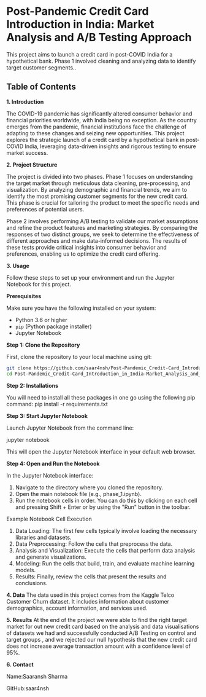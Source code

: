 # Post-Pandemic Credit Card Introduction in India: Market Analysis and A/B Testing Approach

This project aims to launch a credit card in post-COVID India for a hypothetical bank. 
Phase 1 involved cleaning and analyzing data to identify target customer segments..

## Table of Contents

**1. Introduction**

The COVID-19 pandemic has significantly altered consumer behavior and financial priorities worldwide, with India being no exception. 
As the country emerges from the pandemic, financial institutions face the challenge of adapting to these changes and seizing new 
opportunities. This project explores the strategic launch of a credit card by a hypothetical bank in post-COVID India, leveraging 
data-driven insights and rigorous testing to ensure market success.

**2. Project Structure**

The project is divided into two phases. Phase 1 focuses on understanding the target market through meticulous data cleaning, 
pre-processing, and visualization. By analyzing demographic and financial trends, we aim to identify the most promising customer 
segments for the new credit card. This phase is crucial for tailoring the product to meet the specific needs and preferences of 
potential users.

Phase 2 involves performing A/B testing to validate our market assumptions and refine the product features and marketing strategies. 
By comparing the responses of two distinct groups, we seek to determine the effectiveness of different approaches and make data-informed
decisions. The results of these tests provide critical insights into consumer behavior and preferences, enabling us to optimize the 
credit card offering.

**3. Usage**

Follow these steps to set up your environment and run the Jupyter Notebook for this project.

**Prerequisites**

Make sure you have the following installed on your system:

- Python 3.6 or higher
- `pip` (Python package installer)
- Jupyter Notebook

**Step 1: Clone the Repository**

First, clone the repository to your local machine using git:

```bash
git clone https://github.com/saar4nsh/Post-Pandemic_Credit-Card_Introduction_in_India-Market_Analysis_and_A-B_Testing_Approach.git
cd Post-Pandemic_Credit-Card_Introduction_in_India-Market_Analysis_and_A-B_Testing_Approach
```

**Step 2: Installations**

You will need to install all these packages in one go using the following pip command:
pip install -r requirements.txt

**Step 3: Start Jupyter Notebook**

Launch Jupyter Notebook from the command line:

jupyter notebook

This will open the Jupyter Notebook interface in your default web browser.

**Step 4: Open and Run the Notebook**

In the Jupyter Notebook interface:

1. Navigate to the directory where you cloned the repository.
2. Open the main notebook file (e.g., phase_1.ipynb).
3. Run the notebook cells in order. You can do this by clicking on each cell and pressing Shift + Enter or by using the "Run" button 
in the toolbar.

Example Notebook Cell Execution

1. Data Loading: The first few cells typically involve loading the necessary libraries and datasets.
2. Data Preprocessing: Follow the cells that preprocess the data.
3. Analysis and Visualization: Execute the cells that perform data analysis and generate visualizations.
4. Modeling: Run the cells that build, train, and evaluate machine learning models.
5. Results: Finally, review the cells that present the results and conclusions.

**4. Data**
The data used in this project comes from the Kaggle Telco Customer Churn dataset. It includes information about customer demographics, 
account information, and services used.

**5. Results**
At the end of the project we were able to find the right target market for out new credit card based on the analysis and data visualisations of datasets we had and 
successfully conducted A/B Testing on control and target groups , and we rejected our null hypothesis that the new credit card does not
increase average transaction amount with a confidence level of 95%.

**6. Contact**

Name:Saaransh Sharma

GitHub:saar4nsh



